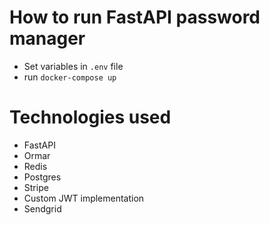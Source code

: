 # How to run FastAPI password manager
- Set variables in `.env` file
- run ```docker-compose up```

# Technologies used
 - FastAPI
 - Ormar
 - Redis
 - Postgres
 - Stripe
 - Custom JWT implementation
 - Sendgrid